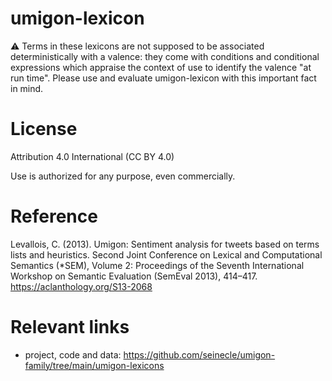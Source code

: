 # umigon-lexicon
⚠️ Terms in these lexicons are not supposed to be associated deterministically with a valence: they come with conditions and conditional expressions which appraise the context of use to identify the valence "at run time". Please use and evaluate umigon-lexicon with this important fact in mind.

# License
Attribution 4.0 International (CC BY 4.0) 

Use is authorized for any purpose, even commercially.


# Reference
Levallois, C. (2013). Umigon: Sentiment analysis for tweets based on terms lists and heuristics. Second Joint Conference on Lexical and Computational Semantics (*SEM), Volume 2: Proceedings of the Seventh International Workshop on Semantic Evaluation (SemEval 2013), 414–417. https://aclanthology.org/S13-2068



# Relevant links
+ project, code and data: https://github.com/seinecle/umigon-family/tree/main/umigon-lexicons


